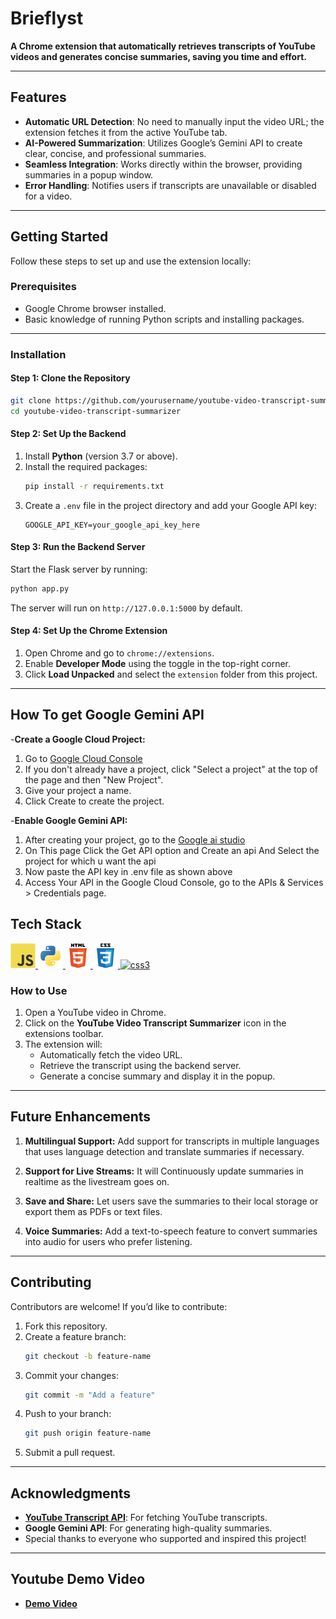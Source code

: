 
# **Brieflyst**  

**A Chrome extension that automatically retrieves transcripts of YouTube videos and generates concise summaries, saving you time and effort.**  

---

## **Features**
- **Automatic URL Detection**: No need to manually input the video URL; the extension fetches it from the active YouTube tab.
- **AI-Powered Summarization**: Utilizes Google’s Gemini API to create clear, concise, and professional summaries.
- **Seamless Integration**: Works directly within the browser, providing summaries in a popup window.
- **Error Handling**: Notifies users if transcripts are unavailable or disabled for a video.

---

## **Getting Started**
Follow these steps to set up and use the extension locally:

### **Prerequisites**
- Google Chrome browser installed.
- Basic knowledge of running Python scripts and installing packages.

---

### **Installation**
#### **Step 1: Clone the Repository**
```bash
git clone https://github.com/yourusername/youtube-video-transcript-summarizer.git
cd youtube-video-transcript-summarizer
```

#### **Step 2: Set Up the Backend**
1. Install **Python** (version 3.7 or above).
2. Install the required packages:
   ```bash
   pip install -r requirements.txt
   ```
3. Create a `.env` file in the project directory and add your Google API key:
   ```
   GOOGLE_API_KEY=your_google_api_key_here
   ```

#### **Step 3: Run the Backend Server**
Start the Flask server by running:
```bash
python app.py
```
The server will run on `http://127.0.0.1:5000` by default.

#### **Step 4: Set Up the Chrome Extension**
1. Open Chrome and go to `chrome://extensions`.
2. Enable **Developer Mode** using the toggle in the top-right corner.
3. Click **Load Unpacked** and select the `extension` folder from this project.

---

## **How To get Google Gemini API**

-**Create a Google Cloud Project:**

1. Go to <a href="https://console.cloud.google.com/" > Google Cloud Console </a> 
2. If you don't already have a project, click "Select a project" at the top of the page and then "New Project".
3. Give your project a name.
4. Click Create to create the project.

-**Enable Google Gemini API:**
1. After creating your project, go to the <a href="https://aistudio.google.com/" > Google ai studio </a>
2. On This page Click the Get API option and Create an api And Select the project for which u want the api
3. Now paste the API key in .env file as shown above
4. Access Your API in the Google Cloud Console, go to the APIs & Services > Credentials page.

## **Tech Stack**
<a href="https://developer.mozilla.org/en-US/docs/Web/JavaScript" target="_blank" rel="noreferrer"> <img src="https://raw.githubusercontent.com/devicons/devicon/master/icons/javascript/javascript-original.svg" alt="javascript" width="40" height="40"/> </a> 
<a href="https://www.python.org" target="_blank" rel="noreferrer"> <img src="https://raw.githubusercontent.com/devicons/devicon/master/icons/python/python-original.svg" alt="python" width="40" height="40"/> </a>
<a href="https://www.w3.org/html/" target="_blank" rel="noreferrer"> <img src="https://raw.githubusercontent.com/devicons/devicon/master/icons/html5/html5-original-wordmark.svg" alt="html5" width="40" height="40"/> </a><a href="https://www.w3schools.com/css/" target="_blank" rel="noreferrer"> <img src="https://raw.githubusercontent.com/devicons/devicon/master/icons/css3/css3-original-wordmark.svg" alt="css3" width="40" height="40"/> </a> 
<a href="https://flask.palletsprojects.com/en/stable/" target="_blank" rel="noreferrer"> <img src="https://encrypted-tbn0.gstatic.com/images?q=tbn:ANd9GcTmD38KsMgEwahtWc_Nfs5ZVktP9dBc36MUZA&s" alt="css3" width="40" height="40"/> </a>  

### **How to Use**
1. Open a YouTube video in Chrome.
2. Click on the **YouTube Video Transcript Summarizer** icon in the extensions toolbar.
3. The extension will:
   - Automatically fetch the video URL.
   - Retrieve the transcript using the backend server.
   - Generate a concise summary and display it in the popup.

---


## **Future Enhancements**
1.  **Multilingual Support:**
Add support for transcripts in multiple languages that uses language detection and translate summaries if necessary.

2. **Support for Live Streams:**
It will Continuously update summaries in realtime as the livestream goes on.

3. **Save and Share:**
Let users save the summaries to their local storage or export them as PDFs or text files. 

4. **Voice Summaries:**
Add a text-to-speech feature to convert summaries into audio for users who prefer listening.
---

## **Contributing**
Contributors are welcome! If you’d like to contribute:
1. Fork this repository.
2. Create a feature branch:
   ```bash
   git checkout -b feature-name
   ```
3. Commit your changes:
   ```bash
   git commit -m "Add a feature"
   ```
4. Push to your branch:
   ```bash
   git push origin feature-name
   ```
5. Submit a pull request.

---



## **Acknowledgments**
- **[YouTube Transcript API](https://pypi.org/project/youtube-transcript-api/)**: For fetching YouTube transcripts.
- **Google Gemini API**: For generating high-quality summaries.
- Special thanks to everyone who supported and inspired this project!

---

## **Youtube Demo Video**
- **[Demo Video](https://www.youtube.com/watch?v=7ivtE145YgA&t=17s/)**
